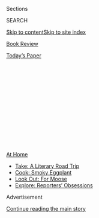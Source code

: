 <div id="app">

<div>

<div>

<div>

<div class="NYTAppHideMasthead css-1q2w90k e1suatyy0">

<div class="section css-ui9rw0 e1suatyy2">

<div class="css-eph4ug er09x8g0">

<div class="css-6n7j50">

</div>

<span class="css-1dv1kvn">Sections</span>

<div class="css-10488qs">

<span class="css-1dv1kvn">SEARCH</span>

</div>

[Skip to content](#site-content)[Skip to site index](#site-index)

</div>

<div id="masthead-section-label" class="css-1wr3we4 eaxe0e00">

[Book
Review](https://www.nytimes.com/section/books/review)

</div>

<div class="css-10698na e1huz5gh0">

</div>

</div>

<div id="masthead-bar-one" class="section hasLinks css-15hmgas e1csuq9d3">

<div class="css-uqyvli e1csuq9d0">

</div>

<div class="css-1uqjmks e1csuq9d1">

</div>

<div class="css-9e9ivx">

[](https://myaccount.nytimes.com/auth/login?response_type=cookie&client_id=vi)

</div>

<div class="css-1bvtpon e1csuq9d2">

[Today’s
Paper](https://www.nytimes.com/section/todayspaper)

</div>

</div>

</div>

</div>

<div data-aria-hidden="false">

<div id="site-content" data-role="main">

<div>

<div class="css-1aor85t" style="opacity:0.000000001;z-index:-1;visibility:hidden">

<div class="css-1hqnpie">

<div class="css-epjblv">

<span class="css-17xtcya">[Book
Review](/section/books/review)</span><span class="css-x15j1o">|</span><span class="css-fwqvlz">Aimee
Bender’s Latest Is a Proustian
Reverie</span>

</div>

<div class="css-k008qs">

<div class="css-1iwv8en">

<span class="css-18z7m18"></span>

<div>

</div>

</div>

<span class="css-1n6z4y">https://nyti.ms/3hMRAIJ</span>

<div class="css-1705lsu">

<div class="css-4xjgmj">

<div class="css-4skfbu" data-role="toolbar" data-aria-label="Social Media Share buttons, Save button, and Comments Panel with current comment count" data-testid="share-tools">

  - 
  - 
  - 
  - 
    
    <div class="css-6n7j50">
    
    </div>

  - 

</div>

</div>

</div>

</div>

</div>

</div>

<div id="NYT_TOP_BANNER_REGION" class="css-13pd83m">

<div>

<div id="maps-athome-menu" class="section interactive-content interactive-size-medium css-1edisqu">

<div class="css-17ih8de interactive-body">

<div class="at-home-nav__innerContainer">

<div class="at-home-nav__title">

[At
Home](https://www.nytimes.com/spotlight/at-home?action=click&pgtype=Article&state=default&region=TOP_BANNER&context=at_home_menu)

</div>

  - [Take: A Literary Road
    Trip](https://www.nytimes.com/2020/07/28/books/time-for-a-literary-road-trip.html?action=click&pgtype=Article&state=default&region=TOP_BANNER&context=at_home_menu)
  - [Cook: Smoky
    Eggplant](https://www.nytimes.com/2020/07/29/magazine/bored-with-your-home-cooking-some-smoky-eggplant-will-fix-that.html?action=click&pgtype=Article&state=default&region=TOP_BANNER&context=at_home_menu)
  - [Look Out: For
    Moose](https://www.nytimes.com/2020/07/27/travel/moose-michigan-isle-royale.html?action=click&pgtype=Article&state=default&region=TOP_BANNER&context=at_home_menu)
  - [Explore: Reporters’
    Obsessions](https://www.nytimes.com/interactive/2020/at-home/even-more-reporters-editors-diaries-lists-recommendations.html?action=click&pgtype=Article&state=default&region=TOP_BANNER&context=at_home_menu)

</div>

</div>

</div>

</div>

</div>

<div id="top-wrapper" class="css-1sy8kpn">

<div id="top-slug" class="css-l9onyx">

Advertisement

</div>

[Continue reading the main
story](#after-top)

<div class="ad top-wrapper" style="text-align:center;height:100%;display:block;min-height:250px">

<div id="top" class="place-ad" data-position="top" data-size-key="top">

</div>

</div>

<div id="after-top">

</div>

</div>

<div id="sponsor-wrapper" class="css-1hyfx7x">

<div id="sponsor-slug" class="css-19vbshk">

Supported by

</div>

[Continue reading the main
story](#after-sponsor)

<div id="sponsor" class="ad sponsor-wrapper" style="text-align:center;height:100%;display:block">

</div>

<div id="after-sponsor">

</div>

</div>

Fiction

<div class="css-1vkm6nb ehdk2mb0">

# Aimee Bender’s Latest Is a Proustian Reverie

</div>

<div class="css-79elbk" data-testid="photoviewer-wrapper">

<div class="css-z3e15g" data-testid="photoviewer-wrapper-hidden">

</div>

<div class="css-1a48zt4 ehw59r15" data-testid="photoviewer-children">

![<span class="css-16f3y1r e13ogyst0" data-aria-hidden="true">Aimee
Bender’s concern with evoking the inwardness of objects is less common
to fiction than to
poetry.</span><span class="css-cnj6d5 e1z0qqy90" itemprop="copyrightHolder"><span class="css-1ly73wi e1tej78p0">Credit...</span><span><span>Mark
Miller</span></span></span>](https://static01.nyt.com/images/2020/07/10/books/review/Brockmeier1/Brockmeier1-articleLarge.jpg?quality=75&auto=webp&disable=upscale)

</div>

</div>

<div class="css-170u9t6">

<div class="css-u7fh8e">

<div class="css-79elbk">

Buy Book<span data-aria-hidden="true">
    ▾</span>

  - [Amazon](https://www.amazon.com/gp/search?index=books&tag=NYTBSREV-20&field-keywords=The+Butterfly+Lampshade+Aimee+Bender)
  - [Apple
    Books](https://du-gae-books-dot-nyt-du-prd.appspot.com/buy?title=The+Butterfly+Lampshade&author=Aimee+Bender)
  - [Barnes and
    Noble](https://www.anrdoezrs.net/click-7990613-11819508?url=https%3A%2F%2Fwww.barnesandnoble.com%2Fw%2F%3Fean%3D9780385534871)
  - [Books-A-Million](https://www.anrdoezrs.net/click-7990613-35140?url=https%3A%2F%2Fwww.booksamillion.com%2Fp%2FThe%2BButterfly%2BLampshade%2FAimee%2BBender%2F9780385534871)
  - [Bookshop](https://bookshop.org/a/3546/9780385534871)
  - [Indiebound](https://www.indiebound.org/book/9780385534871?aff=NYT)

</div>

When you purchase an independently reviewed book through our site, we
earn an affiliate commission.

</div>

</div>

<div class="css-xt80pu e12qa4dv0">

<div class="css-18e8msd">

<div class="css-vp77d3 epjyd6m0">

<div class="css-1baulvz">

By <span class="css-1baulvz last-byline" itemprop="name">Kevin
Brockmeier</span>

</div>

</div>

  - July 28,
    2020

  - 
    
    <div class="css-4xjgmj">
    
    <div class="css-d8bdto" data-role="toolbar" data-aria-label="Social Media Share buttons, Save button, and Comments Panel with current comment count" data-testid="share-tools">
    
      - 
      - 
      - 
      - 
        
        <div class="css-6n7j50">
        
        </div>
    
      - 
    
    </div>
    
    </div>

</div>

</div>

<div class="section meteredContent css-1r7ky0e" name="articleBody" itemprop="articleBody">

<div class="css-1fanzo5 StoryBodyCompanionColumn">

<div class="css-53u6y8">

**THE BUTTERFLY LAMPSHADE**  
By Aimee Bender

If it is defensible to divide works of fiction into those that prize
stillness and those that prize motion, then “The Butterfly Lampshade,”
Aimee Bender’s compact surrealist memory box of a novel, sets its store
firmly by stillness. Her earlier books were dedicated, as this one is,
to transfiguring the American domestic landscape by way of magic,
fantasy, bewitchment, peculiarization. But where those books were also
propelled by motion, to change, “The Butterfly Lampshade” by contrast
stakes its ground early, and remains there. It resists becoming
something other than what its opening pages suggest it’s going to be.
Yet its particular quality of stillness hums with so much mystery and
intensity that the book never feels static. It is a measure of the
book’s success that as I reached the conclusion, I felt considerably
more altered by the experience than I often am by novels that travel
much further from their beginnings.

The music critic Walter Holland recently proposed that “active musical
listening is part patient attention to the moment and part predictive
attention to the possible futures that that moment suggests.” If the
same holds true for reading — and I think it does — then Bender’s
success here might be explained by the ease and simplicity with which
she commingles these two forms of attention. After all, how often does a
novel that seems poised to reward your immersive attention diminish in
its power, conspicuously and all at once, as soon as it tries to engage
your predictive attention? Everything begins so promisingly, but then
the plot takes hold and the book becomes smaller, more desiccated, as
you realize the predictive attention the writer is applying to the
material is so much more meager than it could have been, or than your
own was. “The Butterfly Lampshade” never makes that swerve. Instead it
retraces the path it has already established, gradually filling in its
textures, looking both back and deeper. In this way, it evades the
stiffness of those stories that are able to move forward only by
hardening into their possibilities.

Early in the novel, before her obsessions saturate her life, the
narrator, Francie, holds a managerial position at a framing store. It is
a telling job for someone so aware of the need to maintain the borders
between things. “My great love then — and still — is delineation,” she
says, recollecting a few formative days when, at the age of 8, she lost
her mother to psychosis and “the scrim of meaning had floated off of
everything.”

</div>

</div>

<div class="css-1fanzo5 StoryBodyCompanionColumn">

<div class="css-53u6y8">

After a premonitory glimpse of the book’s cast, we learn that three
times during Francie’s childhood she witnessed a sort of mystic
reification, when a picture to which she’d given her attention opened
out from its surface, discharging itself into object being: a butterfly
from a lampshade, a beetle from a worksheet, and a rose from a window
curtain.

<div class="css-79elbk" data-testid="photoviewer-wrapper">

<div class="css-z3e15g" data-testid="photoviewer-wrapper-hidden">

</div>

<div class="css-1a48zt4 ehw59r15" data-testid="photoviewer-children">

<div class="css-zgakxe erfvjey0">

<span class="css-1ly73wi e1tej78p0">Image</span>

<div class="css-zjzyr8">

<div data-testid="lazyimage-container" style="height:584.5111111111112px">

</div>

</div>

</div>

<span class="css-16f3y1r e13ogyst0" data-aria-hidden="true">The novel is
a kind of small-scale, supernatural Proustian reverie: Proust if what
Proust had been trying to recover was not luminous, ordinary reality,
but a rupture therein.</span>

</div>

</div>

She spends the rest of the novel trying to comprehend these visitations.
The memory of them remains vivid in her mind, coloring even her most
mundane moments: “I ate my bag of potato chips and sat next to the small
succulent plant in its terra-cotta pot left behind by a previous tenant,
and for a moment felt myself living inside both times at once.” This
double attention, which lies at the center of her experiences, turns the
novel into a kind of small-scale, supernatural Proustian reverie: Proust
if what Proust had been trying to recover was not luminous, ordinary
reality, but a rupture in luminous ordinary reality; Proust if his
childhood had been broken open by Arthur Machen or Lord Dunsany.

Bender’s concern with evoking the inwardness of objects, however, is
less common to fiction than to poetry. I think of Francis Ponge,
Gertrude Stein, Martha Ronk — the great thing-masons of literature,
describing pebbles, bowls and buttons with rigor and exultation. In some
respects, Bender’s ongoing fascination with the border separating
objects from people makes “The Butterfly Lampshade” a mirror image of
her 2010 novel, “The Particular Sadness of Lemon Cake”: In that earlier
novel, the narrator’s brother was a living being who took on the
quiddity of an object; in this one, objects take on the quiddities of
living beings.

But such an occurrence, though “fun to imagine in a story,” Francie
insists, “is terrifying in real life.” An object can be magical without
becoming an amulet or a charm. The butterfly “had to gain internal
functions and an external structure, had to come out of an entirely
different plane of existence to make itself, but somehow it did,” she
thinks. “It was an active psychosis.”

Increasingly, Francie feels “as if everything — hamburger, cartoon dog,
letters — might be on the verge of popping into the world.” And indeed,
late in the book, she witnesses one last puncture in reality: two
humans, or human-shapes, who request “tickets” from her, “a paper,” as
if “speaking in another language that was still pretending to be our
language.” Reading these final pages, it is hard not to feel as Francie
does: that anything and anyone might be a two-way street, capable of
passing from our side into theirs by means of illustration — or from
their side into ours by means of emanation.

</div>

</div>

<div class="css-1fanzo5 StoryBodyCompanionColumn">

<div class="css-53u6y8">

One finishes the novel with the eerie sense that we too are objects who
have slipped accidentally into being and that, like the butterfly, the
beetle and the dried rose, we really ought not to be here.

</div>

</div>

</div>

<div>

</div>

<div>

</div>

<div>

</div>

<div>

<div id="bottom-wrapper" class="css-1ede5it">

<div id="bottom-slug" class="css-l9onyx">

Advertisement

</div>

[Continue reading the main
story](#after-bottom)

<div id="bottom" class="ad bottom-wrapper" style="text-align:center;height:100%;display:block;min-height:90px">

</div>

<div id="after-bottom">

</div>

</div>

</div>

</div>

</div>

## Site Index

<div>

</div>

## Site Information Navigation

  - [© <span>2020</span> <span>The New York Times
    Company</span>](https://help.nytimes.com/hc/en-us/articles/115014792127-Copyright-notice)

<!-- end list -->

  - [NYTCo](https://www.nytco.com/)
  - [Contact
    Us](https://help.nytimes.com/hc/en-us/articles/115015385887-Contact-Us)
  - [Work with us](https://www.nytco.com/careers/)
  - [Advertise](https://nytmediakit.com/)
  - [T Brand Studio](http://www.tbrandstudio.com/)
  - [Your Ad
    Choices](https://www.nytimes.com/privacy/cookie-policy#how-do-i-manage-trackers)
  - [Privacy](https://www.nytimes.com/privacy)
  - [Terms of
    Service](https://help.nytimes.com/hc/en-us/articles/115014893428-Terms-of-service)
  - [Terms of
    Sale](https://help.nytimes.com/hc/en-us/articles/115014893968-Terms-of-sale)
  - [Site
    Map](https://spiderbites.nytimes.com)
  - [Help](https://help.nytimes.com/hc/en-us)
  - [Subscriptions](https://www.nytimes.com/subscription?campaignId=37WXW)

</div>

</div>

</div>

</div>
